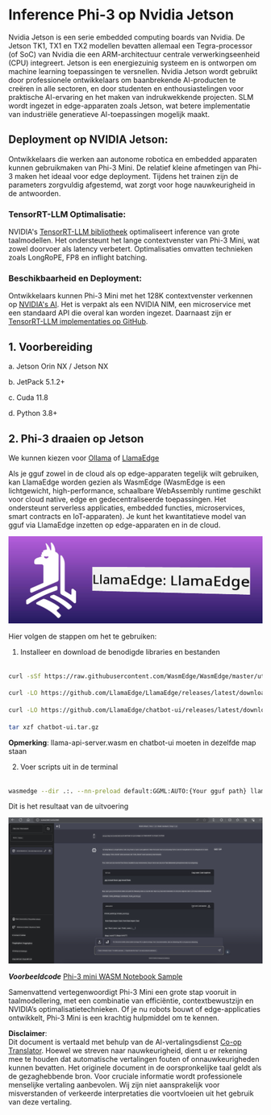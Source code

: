 <!--
CO_OP_TRANSLATOR_METADATA:
{
  "original_hash": "be4101a30d98e95a71d42c276e8bcd37",
  "translation_date": "2025-05-09T11:40:31+00:00",
  "source_file": "md/01.Introduction/03/Jetson_Inference.md",
  "language_code": "nl"
}
-->
# **Inference Phi-3 op Nvidia Jetson**

Nvidia Jetson is een serie embedded computing boards van Nvidia. De Jetson TK1, TX1 en TX2 modellen bevatten allemaal een Tegra-processor (of SoC) van Nvidia die een ARM-architectuur centrale verwerkingseenheid (CPU) integreert. Jetson is een energiezuinig systeem en is ontworpen om machine learning toepassingen te versnellen. Nvidia Jetson wordt gebruikt door professionele ontwikkelaars om baanbrekende AI-producten te creëren in alle sectoren, en door studenten en enthousiastelingen voor praktische AI-ervaring en het maken van indrukwekkende projecten. SLM wordt ingezet in edge-apparaten zoals Jetson, wat betere implementatie van industriële generatieve AI-toepassingen mogelijk maakt.

## Deployment op NVIDIA Jetson:
Ontwikkelaars die werken aan autonome robotica en embedded apparaten kunnen gebruikmaken van Phi-3 Mini. De relatief kleine afmetingen van Phi-3 maken het ideaal voor edge deployment. Tijdens het trainen zijn de parameters zorgvuldig afgestemd, wat zorgt voor hoge nauwkeurigheid in de antwoorden.

### TensorRT-LLM Optimalisatie:
NVIDIA's [TensorRT-LLM bibliotheek](https://github.com/NVIDIA/TensorRT-LLM?WT.mc_id=aiml-138114-kinfeylo) optimaliseert inference van grote taalmodellen. Het ondersteunt het lange contextvenster van Phi-3 Mini, wat zowel doorvoer als latency verbetert. Optimalisaties omvatten technieken zoals LongRoPE, FP8 en inflight batching.

### Beschikbaarheid en Deployment:
Ontwikkelaars kunnen Phi-3 Mini met het 128K contextvenster verkennen op [NVIDIA's AI](https://www.nvidia.com/en-us/ai-data-science/generative-ai/). Het is verpakt als een NVIDIA NIM, een microservice met een standaard API die overal kan worden ingezet. Daarnaast zijn er [TensorRT-LLM implementaties op GitHub](https://github.com/NVIDIA/TensorRT-LLM).

## **1. Voorbereiding**

a. Jetson Orin NX / Jetson NX

b. JetPack 5.1.2+

c. Cuda 11.8

d. Python 3.8+

## **2. Phi-3 draaien op Jetson**

We kunnen kiezen voor [Ollama](https://ollama.com) of [LlamaEdge](https://llamaedge.com)

Als je gguf zowel in de cloud als op edge-apparaten tegelijk wilt gebruiken, kan LlamaEdge worden gezien als WasmEdge (WasmEdge is een lichtgewicht, high-performance, schaalbare WebAssembly runtime geschikt voor cloud native, edge en gedecentraliseerde toepassingen. Het ondersteunt serverless applicaties, embedded functies, microservices, smart contracts en IoT-apparaten). Je kunt het kwantitatieve model van gguf via LlamaEdge inzetten op edge-apparaten en in de cloud.

![llamaedge](../../../../../translated_images/llamaedge.1356a35c809c5e9d89d8168db0c92161e87f5e2c34831f2fad800f00fc4e74dc.nl.jpg)

Hier volgen de stappen om het te gebruiken:

1. Installeer en download de benodigde libraries en bestanden

```bash

curl -sSf https://raw.githubusercontent.com/WasmEdge/WasmEdge/master/utils/install.sh | bash -s -- --plugin wasi_nn-ggml

curl -LO https://github.com/LlamaEdge/LlamaEdge/releases/latest/download/llama-api-server.wasm

curl -LO https://github.com/LlamaEdge/chatbot-ui/releases/latest/download/chatbot-ui.tar.gz

tar xzf chatbot-ui.tar.gz

```

**Opmerking**: llama-api-server.wasm en chatbot-ui moeten in dezelfde map staan

2. Voer scripts uit in de terminal

```bash

wasmedge --dir .:. --nn-preload default:GGML:AUTO:{Your gguf path} llama-api-server.wasm -p phi-3-chat

```

Dit is het resultaat van de uitvoering

![llamaedgerun](../../../../../translated_images/llamaedgerun.66eb2acd7f14e814437879522158b9531ae7c955014d48d0708d0e4ce6ac94a6.nl.png)

***Voorbeeldcode*** [Phi-3 mini WASM Notebook Sample](https://github.com/Azure-Samples/Phi-3MiniSamples/tree/main/wasm)

Samenvattend vertegenwoordigt Phi-3 Mini een grote stap vooruit in taalmodellering, met een combinatie van efficiëntie, contextbewustzijn en NVIDIA’s optimalisatietechnieken. Of je nu robots bouwt of edge-applicaties ontwikkelt, Phi-3 Mini is een krachtig hulpmiddel om te kennen.

**Disclaimer**:  
Dit document is vertaald met behulp van de AI-vertalingsdienst [Co-op Translator](https://github.com/Azure/co-op-translator). Hoewel we streven naar nauwkeurigheid, dient u er rekening mee te houden dat automatische vertalingen fouten of onnauwkeurigheden kunnen bevatten. Het originele document in de oorspronkelijke taal geldt als de gezaghebbende bron. Voor cruciale informatie wordt professionele menselijke vertaling aanbevolen. Wij zijn niet aansprakelijk voor misverstanden of verkeerde interpretaties die voortvloeien uit het gebruik van deze vertaling.
